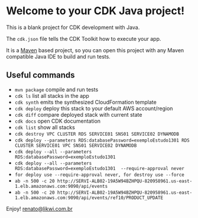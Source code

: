 # Welcome to your CDK Java project!

This is a blank project for CDK development with Java.

The `cdk.json` file tells the CDK Toolkit how to execute your app.

It is a [Maven](https://maven.apache.org/) based project, so you can open this project with any Maven compatible Java IDE to build and run tests.

## Useful commands

 * `mvn package`     compile and run tests
 * `cdk ls`          list all stacks in the app
 * `cdk synth`       emits the synthesized CloudFormation template
 * `cdk deploy`      deploy this stack to your default AWS account/region
 * `cdk diff`        compare deployed stack with current state
 * `cdk docs`        open CDK documentation
 * `cdk list`	     show all stacks
 * `cdk destroy VPC CLUSTER RDS SERVICE01 SNS01 SERVICE02 DYNAMODB`
 * `cdk deploy --parameters RDS:databasePassword=exemploEstudo1301 RDS CLUSTER SERVICE01 VPC SNS01 SERVICE02 DYNAMODB`
 * `cdk deploy --all --parameters RDS:databasePassword=exemploEstudo1301`
 * `cdk deploy --all --parameters RDS:databasePassword=exemploEstudo1301  --require-approval never`
 * `for deploy use --require-approval never, for destroy use --force`
 * `ab -n 500 -c 20 http://SERVI-ALB02-19A5W94BZHPQU-820958961.us-east-1.elb.amazonaws.com:9090/api/events`
 * `ab -n 500 -c 20 http://SERVI-ALB02-19A5W94BZHPQU-820958961.us-east-1.elb.amazonaws.com:9090/api/events/ref10/PRODUCT_UPDATE`

Enjoy!
renato@likwi.com.br
